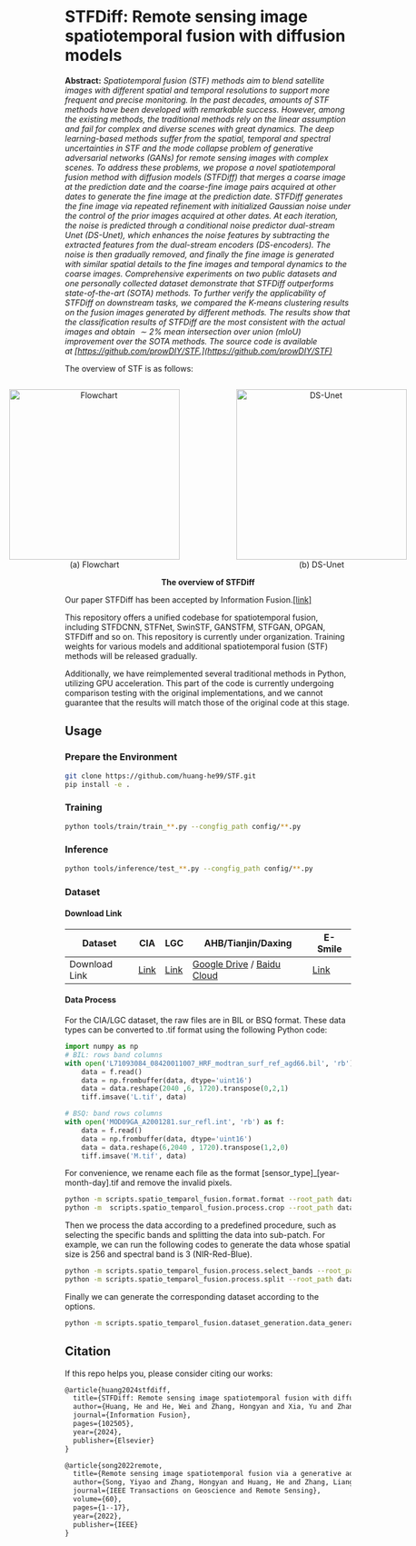 
# STFDiff: Remote sensing image spatiotemporal fusion with diffusion models

**Abstract:** *Spatiotemporal fusion (STF) methods aim to blend satellite images with different spatial and temporal resolutions to support more frequent and precise monitoring. In the past decades, amounts of STF methods have been developed with remarkable success. However, among the existing methods, the traditional methods rely on the linear assumption and fail for complex and diverse scenes with great dynamics. The deep learning-based methods suffer from the spatial, temporal and spectral uncertainties in STF and the mode collapse problem of generative adversarial networks (GANs) for remote sensing images with complex scenes. To address these problems, we propose a novel spatiotemporal fusion method with diffusion models (STFDiff) that merges a coarse image at the prediction date and the coarse-fine image pairs acquired at other dates to generate the fine image at the prediction date. STFDiff generates the fine image via repeated refinement with initialized Gaussian noise under the control of the prior images acquired at other dates. At each iteration, the noise is predicted through a conditional noise predictor dual-stream Unet (DS-Unet), which enhances the noise features by subtracting the extracted features from the dual-stream encoders (DS-encoders). The noise is then gradually removed, and finally the fine image is generated with similar spatial details to the fine images and temporal dynamics to the coarse images. Comprehensive experiments on two public datasets and one personally collected dataset demonstrate that STFDiff outperforms state-of-the-art (SOTA) methods. To further verify the applicability of STFDiff on downstream tasks, we compared the K-means clustering results on the fusion images generated by different methods. The results show that the classification results of STFDiff are the most consistent with the actual images and obtain $\sim2\%$ mean intersection over union (mIoU) improvement over the SOTA methods. The source code is available at [https://github.com/prowDIY/STF.](https://github.com/prowDIY/STF)*

The overview of STF is as follows:

<div style="text-align: center;">
  <div style="display: flex; justify-content: center; gap: 20px; margin-top: 10px;">
    <figure style="text-align: center;">
      <img title="Flowchart" src="assets/methodology_flowchart.png" height="300" alt="Flowchart">
      <figcaption>(a) Flowchart</figcaption>
    </figure>
    <figure style="text-align: center;">
      <img title="DS-Unet" src="assets/methodology_Unet.png" height="300" alt="DS-Unet">
      <figcaption>(b) DS-Unet</figcaption>
    </figure>
  </div>
  <figcaption><strong>The overview of STFDiff</strong></figcaption>
</div>

Our paper STFDiff has been accepted by Information Fusion.[[link]](https://www.sciencedirect.com/science/article/pii/S1566253524002835)

This repository offers a unified codebase for spatiotemporal fusion, including STFDCNN, STFNet, SwinSTF, GANSTFM, STFGAN, OPGAN, STFDiff and so on.
This repository is currently under organization. Training weights for various models and additional spatiotemporal fusion (STF) methods will be released gradually.

Additionally, we have reimplemented several traditional methods in Python, utilizing GPU acceleration. This part of the code is currently undergoing comparison testing with the original implementations, and we cannot guarantee that the results will match those of the original code at this stage.

## Usage

### Prepare the Environment

```bash
git clone https://github.com/huang-he99/STF.git
pip install -e .
```

### Training

```bash
python tools/train/train_**.py --congfig_path config/**.py
```

### Inference

```bash
python tools/inference/test_**.py --congfig_path config/**.py
```

### Dataset

#### Download Link

| Dataset       | CIA                                             | LGC                                             | AHB/Tianjin/Daxing                                                                                                                                  | E-Smile                                                           |
| ------------- | ----------------------------------------------- | ----------------------------------------------- | --------------------------------------------------------------------------------------------------------------------------------------------------- | ----------------------------------------------------------------- |
| Download Link | [Link](http://dx.doi.org/10.4225/08/5111AC0BF1229) | [Link](http://dx.doi.org/10.4225/08/5111AC0BF1229) | [Google Drive](https://drive.google.com/drive/folders/1yzw-4TaY6GcLPIRNFBpchETrFKno30he) / [Baidu Cloud](https://pan.baidu.com/s/1ymgud6tnY6XB5CTCXPUfnw) | [Link](https://www.kaggle.com/datasets/yuxiawhu/extra-data-in-smile) |

#### Data Process

For the CIA/LGC dataset, the raw files are in BIL or BSQ format. These data types can be converted to .tif format using the following Python code:

```python
import numpy as np
# BIL: rows band columns
with open('L71093084_08420011007_HRF_modtran_surf_ref_agd66.bil', 'rb') as f:
    data = f.read()
    data = np.frombuffer(data, dtype='uint16')
    data = data.reshape(2040 ,6, 1720).transpose(0,2,1)
    tiff.imsave('L.tif', data)

# BSQ: band rows columns
with open('MOD09GA_A2001281.sur_refl.int', 'rb') as f:
    data = f.read()
    data = np.frombuffer(data, dtype='uint16')
    data = data.reshape(6,2040 , 1720).transpose(1,2,0)
    tiff.imsave('M.tif', data)
```

For convenience, we rename each file as the format [sensor_type]_[year-month-day].tif and remove the invalid pixels.

```bash
python -m scripts.spatio_temparol_fusion.format.format --root_path data/spatio_temporal_fusion --src_data_prefix raw_data --tar_data_prefix format_data
python -m  scripts.spatio_temparol_fusion.process.crop --root_path data/spatio_temporal_fusion --src_data_prefix public_processing_data/format_data --tar_data_prefix public_processing_data/format_data/crop_{}_{}_{}_{}
```

Then we process the data according to a predefined procedure, such as selecting the specific bands and splitting the data into sub-patch.
For example, we can run the following codes to generate the data whose spatial size is 256 and spectral band is 3 (NIR-Red-Blue).

```bash
python -m scripts.spatio_temparol_fusion.process.select_bands --root_path data/spatio_temporal_fusion --src_data_prefix public_processing_data/format_data/crop_{}_{}_{}_{} --tar_data_prefix public_processing_data/format_data/crop_{}_{}_{}_{}/band_{} --band_list 4 3 2
python -m scripts.spatio_temparol_fusion.process.split --root_path data/spatio_temporal_fusion --src_data_prefix public_processing_data/format_data/crop_{}_{}_{}_{}/band_4-3-2 --tar_data_prefix public_processing_data/format_data/crop_{}_{}_{}_{}/band_4-3-2/split_size_{}_stride_{} --img_patch_size 256 --stride 128
```

Finally we can generate the corresponding dataset according to the options.

```bash
python -m scripts.spatio_temparol_fusion.dataset_generation.data_generation --root_path data/spatio_temporal_fusion --src_data_prefix public_processing_data/format_data/split_size_256_stride_128 --tar_data_prefix hh_setting-1-patch --dataset_setting_congfig_path scripts/spatio_temparol_fusion/dataset_generation/dataset_config/hh_setting.py
```

## Citation

If this repo helps you, please consider citing our works:

```tex
@article{huang2024stfdiff,
  title={STFDiff: Remote sensing image spatiotemporal fusion with diffusion models},
  author={Huang, He and He, Wei and Zhang, Hongyan and Xia, Yu and Zhang, Liangpei},
  journal={Information Fusion},
  pages={102505},
  year={2024},
  publisher={Elsevier}
}

@article{song2022remote,
  title={Remote sensing image spatiotemporal fusion via a generative adversarial network with one prior image pair},
  author={Song, Yiyao and Zhang, Hongyan and Huang, He and Zhang, Liangpei},
  journal={IEEE Transactions on Geoscience and Remote Sensing},
  volume={60},
  pages={1--17},
  year={2022},
  publisher={IEEE}
}
```
